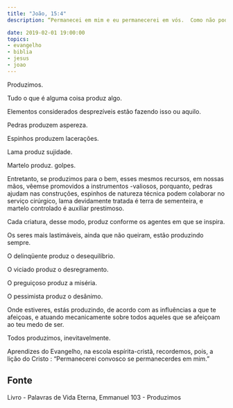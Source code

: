 ```yaml
---
title: "João, 15:4"
description: “Permanecei em mim e eu permanecerei em vós.  Como não pode o ramo produzir fruto de si mesmo, se não permanecer na videira, assim nem vós o podeis dar, se não permanecerdes em mim.” – Jesus.

date: 2019-02-01 19:00:00
topics: 
- evangelho
- biblia
- jesus
- joao
---
```


Produzimos.

Tudo o que é alguma coisa produz algo.

Elementos considerados desprezíveis estão fazendo isso ou aquilo.

Pedras produzem aspereza.

Espinhos produzem lacerações.

Lama produz sujidade.

Martelo produz. golpes.

Entretanto, se produzimos para o bem, esses mesmos recursos, em nossas mãos, vêemse promovidos a instrumentos -valiosos, porquanto, pedras ajudam nas construções,
espinhos de natureza técnica podem colaborar no serviço cirúrgico, lama devidamente
tratada é terra de sementeira, e martelo controlado é auxiliar prestimoso.

Cada criatura, desse modo, produz conforme os agentes em que se inspira.

Os seres mais lastimáveis, ainda que não queiram, estão produzindo sempre.

O delinqüente produz o desequilíbrio.

O viciado produz o desregramento.

O preguiçoso produz a miséria.

O pessimista produz o desânimo.

Onde estiveres, estás produzindo, de acordo com as influências a que te afeiçoas, e
atuando mecanicamente sobre todos aqueles que se afeiçoam ao teu medo de ser.

Todos produzimos, inevitavelmente.

Aprendizes do Evangelho, na escola espírita-cristã, recordemos, pois, a lição do Cristo :
“Permanecerei convosco se permanecerdes em mim.”



## Fonte
Livro - Palavras de Vida Eterna, Emmanuel
103 - Produzimos
